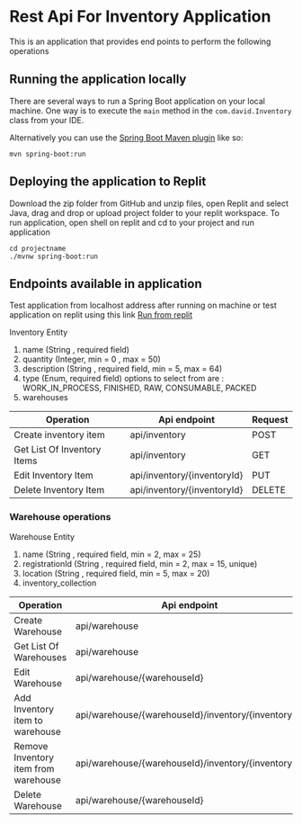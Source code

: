 # Rest Api For Inventory Application

This is an application that provides end points to perform the following operations

## Running the application locally

There are several ways to run a Spring Boot application on your local machine. One way is to execute the `main` method in the `com.david.Inventory` class from your IDE.

Alternatively you can use the [Spring Boot Maven plugin](https://docs.spring.io/spring-boot/docs/current/reference/html/build-tool-plugins-maven-plugin.html) like so:

```shell
mvn spring-boot:run
```

## Deploying the application to Replit

Download the zip folder from GitHub and unzip files, open Replit and select Java, drag and drop or upload project folder to your replit workspace.
To run application, open shell on replit and cd to your project and run application

```shell
cd projectname
./mvnw spring-boot:run
```

## Endpoints available in application

Test application from localhost address after running on machine or test application on replit using this link 
[Run from replit]("https://replit.com/@DavidAdeCreator/inventoryapis#Inventory/src/main/java/com/david/Inventory/InventoryApplication.java)


Inventory Entity
1. name (String , required field)
2. quantity (Integer, min = 0 , max = 50)
3. description (String , required field, min = 5, max = 64)
4. type (Enum, required field) options to select from are : WORK_IN_PROCESS,
   FINISHED,
   RAW,
   CONSUMABLE,
   PACKED
5. warehouses

Operation  | Api endpoint                | Request
------------- |-----------------------------| -------------
Create inventory item  | api/inventory               | POST
Get List Of Inventory Items | api/inventory               | GET
Edit Inventory Item | api/inventory/{inventoryId} | PUT
Delete Inventory Item | api/inventory/{inventoryId} | DELETE

### Warehouse operations

Warehouse Entity
1. name (String , required field, min = 2, max = 25)
2. registrationId (String , required field, min = 2, max = 15, unique)
3. location (String , required field, min = 5, max = 20)
4. inventory_collection

Operation  | Api endpoint                                        | Request
------------- |-----------------------------------------------------| -------------
Create Warehouse  | api/warehouse                                       | POST
Get List Of Warehouses | api/warehouse                                       | GET
Edit Warehouse | api/warehouse/{warehouseId}                         | PUT
Add Inventory item to warehouse | api/warehouse/{warehouseId}/inventory/{inventoryId} | PUT
Remove Inventory item from warehouse | api/warehouse/{warehouseId}/inventory/{inventoryId} | PUT
Delete Warehouse | api/warehouse/{warehouseId}                         | DELETE

